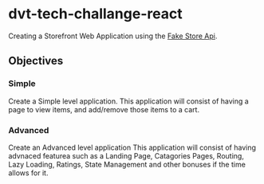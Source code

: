 # dvt-tech-challange-react

Creating a Storefront Web Application using the [Fake Store Api](https://fakestoreapi.com/docs).

## Objectives

### Simple

Create a Simple level application.
This application will consist of having a page to view items, and add/remove those items to a cart.

### Advanced

Create an Advanced level application
This application will consist of having advnaced featurea such as a Landing Page, Catagories Pages, Routing, Lazy Loading, Ratings, State Management and other bonuses if the time allows for it.
